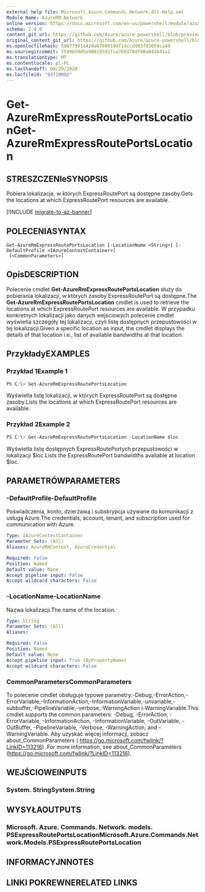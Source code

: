 ```yaml
---
external help file: Microsoft.Azure.Commands.Network.dll-Help.xml
Module Name: AzureRM.Network
online version: https://docs.microsoft.com/en-us/powershell/module/azurerm.network/get-azurermexpressrouteportslocation
schema: 2.0.0
content_git_url: https://github.com/Azure/azure-powershell/blob/preview/src/ResourceManager/Network/Commands.Network/help/Get-AzureRmExpressRoutePortsLocation.md
original_content_git_url: https://github.com/Azure/azure-powershell/blob/preview/src/ResourceManager/Network/Commands.Network/help/Get-AzureRmExpressRoutePortsLocation.md
ms.openlocfilehash: 5d077991e42da0709019df1dccdd83f03659ca49
ms.sourcegitcommit: f599b50d5e980197d1fca769378df90a842b42a1
ms.translationtype: MT
ms.contentlocale: pl-PL
ms.lasthandoff: 08/20/2020
ms.locfileid: "93719092"
---
```

# <span data-ttu-id="f1f40-101">Get-AzureRmExpressRoutePortsLocation</span><span class="sxs-lookup"><span data-stu-id="f1f40-101">Get-AzureRmExpressRoutePortsLocation</span></span>

## <span data-ttu-id="f1f40-102">STRESZCZENIe</span><span class="sxs-lookup"><span data-stu-id="f1f40-102">SYNOPSIS</span></span>
<span data-ttu-id="f1f40-103">Pobiera lokalizacje, w których ExpressRoutePort są dostępne zasoby.</span><span class="sxs-lookup"><span data-stu-id="f1f40-103">Gets the locations at which ExpressRoutePort resources are available.</span></span>

[!INCLUDE [migrate-to-az-banner](../../includes/migrate-to-az-banner.md)]

## <span data-ttu-id="f1f40-104">POLECENIA</span><span class="sxs-lookup"><span data-stu-id="f1f40-104">SYNTAX</span></span>

```
Get-AzureRmExpressRoutePortsLocation [-LocationName <String>] [-DefaultProfile <IAzureContextContainer>]
 [<CommonParameters>]
```

## <span data-ttu-id="f1f40-105">Opis</span><span class="sxs-lookup"><span data-stu-id="f1f40-105">DESCRIPTION</span></span>
<span data-ttu-id="f1f40-106">Polecenie cmdlet **Get-AzureRmExpressRoutePortsLocation** służy do pobierania lokalizacji, w których zasoby ExpressRoutePort są dostępne.</span><span class="sxs-lookup"><span data-stu-id="f1f40-106">The **Get-AzureRmExpressRoutePortsLocation** cmdlet is used to retrieve the locations at which ExpressRoutePort resources are available.</span></span> <span data-ttu-id="f1f40-107">W przypadku konkretnych lokalizacji jako danych wejściowych polecenie cmdlet wyświetla szczegóły tej lokalizacji, czyli listę dostępnych przepustowości w tej lokalizacji.</span><span class="sxs-lookup"><span data-stu-id="f1f40-107">Given a specific location as input, the cmdlet displays the details of that location i.e., list of available bandwidths at that location.</span></span>


## <span data-ttu-id="f1f40-108">Przykłady</span><span class="sxs-lookup"><span data-stu-id="f1f40-108">EXAMPLES</span></span>

### <span data-ttu-id="f1f40-109">Przykład 1</span><span class="sxs-lookup"><span data-stu-id="f1f40-109">Example 1</span></span>
```powershell
PS C:\> Get-AzureRmExpressRoutePortsLocation
```

<span data-ttu-id="f1f40-110">Wyświetla listę lokalizacji, w których ExpressRoutePort są dostępne zasoby.</span><span class="sxs-lookup"><span data-stu-id="f1f40-110">Lists the locations at which ExpressRoutePort resources are available.</span></span>

### <span data-ttu-id="f1f40-111">Przykład 2</span><span class="sxs-lookup"><span data-stu-id="f1f40-111">Example 2</span></span>
```powershell
PS C:\> Get-AzureRmExpressRoutePortsLocation -LocationName $loc
```

<span data-ttu-id="f1f40-112">Wyświetla listę dostępnych ExpressRoutePortych przepustowości w lokalizacji $loc.</span><span class="sxs-lookup"><span data-stu-id="f1f40-112">Lists the ExpressRoutePort bandwidths available at location $loc.</span></span>

## <span data-ttu-id="f1f40-113">PARAMETRÓW</span><span class="sxs-lookup"><span data-stu-id="f1f40-113">PARAMETERS</span></span>

### <span data-ttu-id="f1f40-114">-DefaultProfile</span><span class="sxs-lookup"><span data-stu-id="f1f40-114">-DefaultProfile</span></span>
<span data-ttu-id="f1f40-115">Poświadczenia, konto, dzierżawa i subskrypcja używane do komunikacji z usługą Azure.</span><span class="sxs-lookup"><span data-stu-id="f1f40-115">The credentials, account, tenant, and subscription used for communication with Azure.</span></span>

```yaml
Type: IAzureContextContainer
Parameter Sets: (All)
Aliases: AzureRmContext, AzureCredential

Required: False
Position: Named
Default value: None
Accept pipeline input: False
Accept wildcard characters: False
```

### <span data-ttu-id="f1f40-116">-LocationName</span><span class="sxs-lookup"><span data-stu-id="f1f40-116">-LocationName</span></span>
<span data-ttu-id="f1f40-117">Nazwa lokalizacji.</span><span class="sxs-lookup"><span data-stu-id="f1f40-117">The name of the location.</span></span>

```yaml
Type: String
Parameter Sets: (All)
Aliases:

Required: False
Position: Named
Default value: None
Accept pipeline input: True (ByPropertyName)
Accept wildcard characters: False
```

### <span data-ttu-id="f1f40-118">CommonParameters</span><span class="sxs-lookup"><span data-stu-id="f1f40-118">CommonParameters</span></span>
<span data-ttu-id="f1f40-119">To polecenie cmdlet obsługuje typowe parametry:-Debug,-ErrorAction,-ErrorVariable,-InformationAction,-InformationVariable,-unvariable,-subbuffer,-PipelineVariable,-verbose,-WarningAction i-WarningVariable.</span><span class="sxs-lookup"><span data-stu-id="f1f40-119">This cmdlet supports the common parameters: -Debug, -ErrorAction, -ErrorVariable, -InformationAction, -InformationVariable, -OutVariable, -OutBuffer, -PipelineVariable, -Verbose, -WarningAction, and -WarningVariable.</span></span> <span data-ttu-id="f1f40-120">Aby uzyskać więcej informacji, zobacz about_CommonParameters ( https://go.microsoft.com/fwlink/?LinkID=113216) .</span><span class="sxs-lookup"><span data-stu-id="f1f40-120">For more information, see about_CommonParameters (https://go.microsoft.com/fwlink/?LinkID=113216).</span></span>

## <span data-ttu-id="f1f40-121">WEJŚCIOWE</span><span class="sxs-lookup"><span data-stu-id="f1f40-121">INPUTS</span></span>

### <span data-ttu-id="f1f40-122">System. String</span><span class="sxs-lookup"><span data-stu-id="f1f40-122">System.String</span></span>

## <span data-ttu-id="f1f40-123">WYSYŁA</span><span class="sxs-lookup"><span data-stu-id="f1f40-123">OUTPUTS</span></span>

### <span data-ttu-id="f1f40-124">Microsoft. Azure. Commands. Network. models. PSExpressRoutePortsLocation</span><span class="sxs-lookup"><span data-stu-id="f1f40-124">Microsoft.Azure.Commands.Network.Models.PSExpressRoutePortsLocation</span></span>

## <span data-ttu-id="f1f40-125">INFORMACYJN</span><span class="sxs-lookup"><span data-stu-id="f1f40-125">NOTES</span></span>

## <span data-ttu-id="f1f40-126">LINKI POKREWNE</span><span class="sxs-lookup"><span data-stu-id="f1f40-126">RELATED LINKS</span></span>
